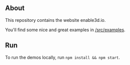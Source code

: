 ## About

This repository contains the website enable3d.io.

You'll find some nice and great examples in [/src/examples](/src/examples).

## Run

To run the demos locally, run `npm install && npm start`.
